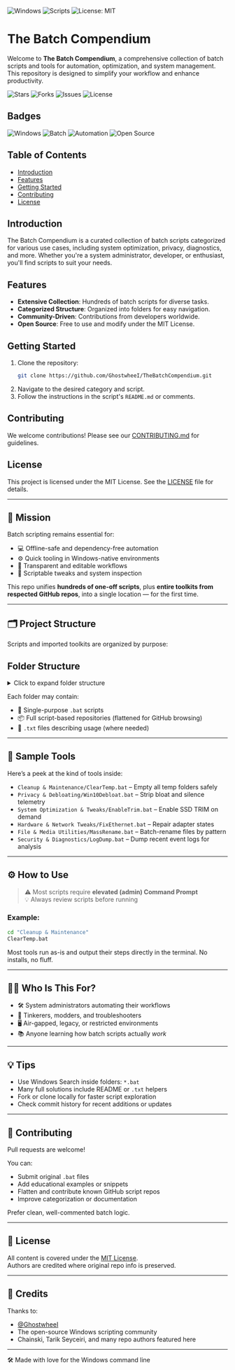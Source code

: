 ![Windows](https://img.shields.io/badge/platform-Windows-blue)
![Scripts](https://img.shields.io/badge/scripts-500%2B-green)
![License: MIT](https://img.shields.io/badge/license-MIT-brightgreen)

# The Batch Compendium

Welcome to **The Batch Compendium**, a comprehensive collection of batch scripts and tools for automation, optimization, and system management. This repository is designed to simplify your workflow and enhance productivity.

![Stars](https://img.shields.io/github/stars/GhostwheeI/TheBatchCompendium?style=social) ![Forks](https://img.shields.io/github/forks/GhostwheeI/TheBatchCompendium?style=social) ![Issues](https://img.shields.io/github/issues/GhostwheeI/TheBatchCompendium) ![License](https://img.shields.io/github/license/GhostwheeI/TheBatchCompendium)

## Badges

![Windows](https://img.shields.io/badge/Platform-Windows-0078D6?logo=windows&logoColor=white) ![Batch](https://img.shields.io/badge/Language-Batch-4D4D4D?logo=windows-terminal&logoColor=white) ![Automation](https://img.shields.io/badge/Category-Automation-FFB13B?logo=automattic&logoColor=white) ![Open Source](https://img.shields.io/badge/Open%20Source-Yes-brightgreen?logo=open-source-initiative&logoColor=white)

## Table of Contents
- [Introduction](#introduction)
- [Features](#features)
- [Getting Started](#getting-started)
- [Contributing](#contributing)
- [License](#license)

## Introduction
The Batch Compendium is a curated collection of batch scripts categorized for various use cases, including system optimization, privacy, diagnostics, and more. Whether you're a system administrator, developer, or enthusiast, you'll find scripts to suit your needs.

## Features
- **Extensive Collection**: Hundreds of batch scripts for diverse tasks.
- **Categorized Structure**: Organized into folders for easy navigation.
- **Community-Driven**: Contributions from developers worldwide.
- **Open Source**: Free to use and modify under the MIT License.

## Getting Started
1. Clone the repository:
   ```bash
   git clone https://github.com/GhostwheeI/TheBatchCompendium.git
   ```
2. Navigate to the desired category and script.
3. Follow the instructions in the script's `README.md` or comments.

## Contributing
We welcome contributions! Please see our [CONTRIBUTING.md](CONTRIBUTING.md) for guidelines.

## License
This project is licensed under the MIT License. See the [LICENSE](LICENSE) file for details.

---

## 🚀 Mission

Batch scripting remains essential for:

- 💻 Offline-safe and dependency-free automation
- ⚙️ Quick tooling in Windows-native environments
- 🔎 Transparent and editable workflows
- 🧪 Scriptable tweaks and system inspection

This repo unifies **hundreds of one-off scripts**, plus **entire toolkits from respected GitHub repos**, into a single location — for the first time.

---

## 🗂 Project Structure

Scripts and imported toolkits are organized by purpose:

## Folder Structure
<details>
  <summary>Click to expand folder structure</summary>

```
Activation, Licensing & Update Scripts/
Automation & Installers/
Cleanup & Maintenance/
File, Media & Conversion Tools/
Game Server & Mod Utilities/
Hardware & Network Tweaks/
Other & Uncategorized/
Privacy & Debloating/
Scripting Libraries & Examples/
Security, Hardening & Diagnostics/
System Optimization & Performance/
z.repo_support/
```
</details>

Each folder may contain:
- 🧾 Single-purpose `.bat` scripts
- 📦 Full script-based repositories (flattened for GitHub browsing)
- 🔧 `.txt` files describing usage (where needed)

---

## 🧪 Sample Tools

Here’s a peek at the kind of tools inside:

- `Cleanup & Maintenance/ClearTemp.bat` – Empty all temp folders safely
- `Privacy & Debloating/Win10Debloat.bat` – Strip bloat and silence telemetry
- `System Optimization & Tweaks/EnableTrim.bat` – Enable SSD TRIM on demand
- `Hardware & Network Tweaks/FixEthernet.bat` – Repair adapter states
- `File & Media Utilities/MassRename.bat` – Batch-rename files by pattern
- `Security & Diagnostics/LogDump.bat` – Dump recent event logs for analysis

---

## ⚙️ How to Use

> ⚠️ Most scripts require **elevated (admin) Command Prompt**  
> 💡 Always review scripts before running

### Example:

```bat
cd "Cleanup & Maintenance"
ClearTemp.bat
```

Most tools run as-is and output their steps directly in the terminal. No installs, no fluff.

---

## 🙋‍♂️ Who Is This For?

- 🛠 System administrators automating their workflows
- 🧪 Tinkerers, modders, and troubleshooters
- 🖥️ Air-gapped, legacy, or restricted environments
- 📚 Anyone learning how batch scripts actually *work*

---

## 💡 Tips

- Use Windows Search inside folders: `*.bat`
- Many full solutions include README or `.txt` helpers
- Fork or clone locally for faster script exploration
- Check commit history for recent additions or updates

---

## 🤝 Contributing

Pull requests are welcome!

You can:
- Submit original `.bat` files
- Add educational examples or snippets
- Flatten and contribute known GitHub script repos
- Improve categorization or documentation

Prefer clean, well-commented batch logic.

---

## 🔐 License

All content is covered under the [MIT License](LICENSE.md).  
Authors are credited where original repo info is preserved.

---

## 🙏 Credits

Thanks to:
- [@GhostwheeI](https://github.com/GhostwheeI)
- The open-source Windows scripting community
- Chainski, Tarik Seyceiri, and many repo authors featured here

---

🛠️ Made with love for the Windows command line
